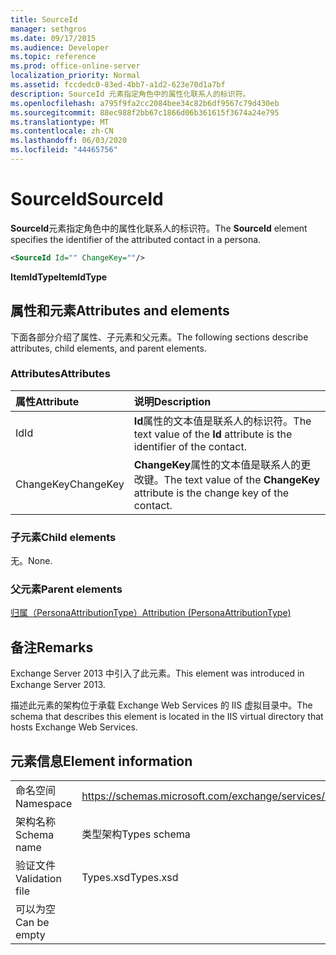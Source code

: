 ```yaml
---
title: SourceId
manager: sethgros
ms.date: 09/17/2015
ms.audience: Developer
ms.topic: reference
ms.prod: office-online-server
localization_priority: Normal
ms.assetid: fccdedc0-83ed-4bb7-a1d2-623e70d1a7bf
description: SourceId 元素指定角色中的属性化联系人的标识符。
ms.openlocfilehash: a795f9fa2cc2084bee34c82b6df9567c79d430eb
ms.sourcegitcommit: 88ec988f2bb67c1866d06b361615f3674a24e795
ms.translationtype: MT
ms.contentlocale: zh-CN
ms.lasthandoff: 06/03/2020
ms.locfileid: "44465756"
---
```

# <a name="sourceid"></a><span data-ttu-id="db8ac-103">SourceId</span><span class="sxs-lookup"><span data-stu-id="db8ac-103">SourceId</span></span>

<span data-ttu-id="db8ac-104">**SourceId**元素指定角色中的属性化联系人的标识符。</span><span class="sxs-lookup"><span data-stu-id="db8ac-104">The **SourceId** element specifies the identifier of the attributed contact in a persona.</span></span> 
  
```XML
<SourceId Id="" ChangeKey=""/>
```

 <span data-ttu-id="db8ac-105">**ItemIdType**</span><span class="sxs-lookup"><span data-stu-id="db8ac-105">**ItemIdType**</span></span>
## <a name="attributes-and-elements"></a><span data-ttu-id="db8ac-106">属性和元素</span><span class="sxs-lookup"><span data-stu-id="db8ac-106">Attributes and elements</span></span>

<span data-ttu-id="db8ac-107">下面各部分介绍了属性、子元素和父元素。</span><span class="sxs-lookup"><span data-stu-id="db8ac-107">The following sections describe attributes, child elements, and parent elements.</span></span>
  
### <a name="attributes"></a><span data-ttu-id="db8ac-108">Attributes</span><span class="sxs-lookup"><span data-stu-id="db8ac-108">Attributes</span></span>

|<span data-ttu-id="db8ac-109">**属性**</span><span class="sxs-lookup"><span data-stu-id="db8ac-109">**Attribute**</span></span>|<span data-ttu-id="db8ac-110">**说明**</span><span class="sxs-lookup"><span data-stu-id="db8ac-110">**Description**</span></span>|
|:-----|:-----|
|<span data-ttu-id="db8ac-111">Id</span><span class="sxs-lookup"><span data-stu-id="db8ac-111">Id</span></span>  <br/> |<span data-ttu-id="db8ac-112">**Id**属性的文本值是联系人的标识符。</span><span class="sxs-lookup"><span data-stu-id="db8ac-112">The text value of the **Id** attribute is the identifier of the contact.</span></span>  <br/> |
|<span data-ttu-id="db8ac-113">ChangeKey</span><span class="sxs-lookup"><span data-stu-id="db8ac-113">ChangeKey</span></span>  <br/> |<span data-ttu-id="db8ac-114">**ChangeKey**属性的文本值是联系人的更改键。</span><span class="sxs-lookup"><span data-stu-id="db8ac-114">The text value of the **ChangeKey** attribute is the change key of the contact.</span></span>  <br/> |
   
### <a name="child-elements"></a><span data-ttu-id="db8ac-115">子元素</span><span class="sxs-lookup"><span data-stu-id="db8ac-115">Child elements</span></span>

<span data-ttu-id="db8ac-116">无。</span><span class="sxs-lookup"><span data-stu-id="db8ac-116">None.</span></span>
  
### <a name="parent-elements"></a><span data-ttu-id="db8ac-117">父元素</span><span class="sxs-lookup"><span data-stu-id="db8ac-117">Parent elements</span></span>

[<span data-ttu-id="db8ac-118">归属（PersonaAttributionType）</span><span class="sxs-lookup"><span data-stu-id="db8ac-118">Attribution (PersonaAttributionType)</span></span>](attribution-personaattributiontype.md)
  
## <a name="remarks"></a><span data-ttu-id="db8ac-119">备注</span><span class="sxs-lookup"><span data-stu-id="db8ac-119">Remarks</span></span>

<span data-ttu-id="db8ac-120">Exchange Server 2013 中引入了此元素。</span><span class="sxs-lookup"><span data-stu-id="db8ac-120">This element was introduced in Exchange Server 2013.</span></span>
  
<span data-ttu-id="db8ac-121">描述此元素的架构位于承载 Exchange Web Services 的 IIS 虚拟目录中。</span><span class="sxs-lookup"><span data-stu-id="db8ac-121">The schema that describes this element is located in the IIS virtual directory that hosts Exchange Web Services.</span></span>
  
## <a name="element-information"></a><span data-ttu-id="db8ac-122">元素信息</span><span class="sxs-lookup"><span data-stu-id="db8ac-122">Element information</span></span>

|||
|:-----|:-----|
|<span data-ttu-id="db8ac-123">命名空间</span><span class="sxs-lookup"><span data-stu-id="db8ac-123">Namespace</span></span>  <br/> |https://schemas.microsoft.com/exchange/services/2006/types  <br/> |
|<span data-ttu-id="db8ac-124">架构名称</span><span class="sxs-lookup"><span data-stu-id="db8ac-124">Schema name</span></span>  <br/> |<span data-ttu-id="db8ac-125">类型架构</span><span class="sxs-lookup"><span data-stu-id="db8ac-125">Types schema</span></span>  <br/> |
|<span data-ttu-id="db8ac-126">验证文件</span><span class="sxs-lookup"><span data-stu-id="db8ac-126">Validation file</span></span>  <br/> |<span data-ttu-id="db8ac-127">Types.xsd</span><span class="sxs-lookup"><span data-stu-id="db8ac-127">Types.xsd</span></span>  <br/> |
|<span data-ttu-id="db8ac-128">可以为空</span><span class="sxs-lookup"><span data-stu-id="db8ac-128">Can be empty</span></span>  <br/> ||
   

